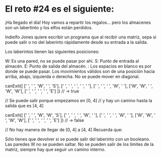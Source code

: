 # El reto #24 es el siguiente:

¡Ha llegado el día! Hoy vamos a repartir los regalos… pero los almacenes son un labertinto y los elfos están perdidos.

Indielfo Jones quiere escribir un programa que al recibir una matriz, sepa si puede salir o no del laberinto rápidamente desde su entrada a la salida.

Los laberintos tienen las siguientes posiciones:

W: Es una pared, no se puede pasar por ahí.
S: Punto de entrada al almacén.
E: Punto de salida del almacén.
: Los espacios en blanco es por donde se puede pasar.
Los movimientos válidos son de una posición hacia arriba, abajo, izquierda o derecha. No se puede mover en diagonal.

canExit([
  [' ', ' ', 'W', ' ', 'S'],
  [' ', ' ', ' ', ' ', ' '],
  [' ', ' ', ' ', 'W', ' '],
  ['W', 'W', ' ', 'W', 'W'],
  [' ', ' ', ' ', ' ', 'E']
]) // -> true

// Se puede salir porque empezamos en [0, 4]
// y hay un camino hasta la salida que es [4, 4]

canExit([
  [' ', ' ', 'W', 'W', 'S'],
  [' ', ' ', ' ', 'W', ' '],
  [' ', ' ', ' ', 'W', ' '],
  ['W', 'W', ' ', 'W', 'W'],
  [' ', ' ', ' ', ' ', 'E']
]) // -> false

// No hay manera de llegar de [0, 4] a [4, 4]
Recuerda que:

Sólo tienes que devolver si se puede salir del laberinto con un booleano.
Las paredes W no se pueden saltar.
No se pueden salir de los límites de la matriz, siempre hay que seguir un camino interno.